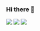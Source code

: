### Hi there 👋

<!--
<img src="https://img.shields.io/badge/{내용}-{배경 색깔}?style={스타일}&logo={로고이름}&logoColor={로고 색깔}"/>
<img src="https://img.shields.io/badge/Scss-green?style=flat&logo=Sass&logoColor=CC6699"/>

-->




<!-- C -->
<img src="https://img.shields.io/badge/CC0000??style=social&logo=CNN&logoColor=00FF00"/>

<img src="https://img.shields.io/static/v1?label=TEST&message=TEST2&color=CC0000"/>
<img src="https://img.shields.io/static/v1?label=TEST&message=TEST2&color=CCCC00"/>


<!--
**Saint-Home/Saint-Home** is a ✨ _special_ ✨ repository because its `README.md` (this file) appears on your GitHub profile.

Here are some ideas to get you started:

- 🔭 I’m currently working on ...
- 🌱 I’m currently learning ...
- 👯 I’m looking to collaborate on ...
- 🤔 I’m looking for help with ...
- 💬 Ask me about ...
- 📫 How to reach me: ...
- 😄 Pronouns: ...
- ⚡ Fun fact: ...
-->
